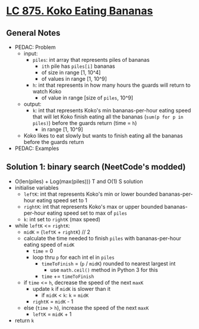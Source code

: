 # [LC 875. Koko Eating Bananas](https://leetcode.com/problems/koko-eating-bananas/)

## General Notes

- PEDAC: Problem
  - input:
    - `piles`: int array that represents piles of bananas
      - `ith` pile has `piles[i]` bananas
      - of size in range \[1, 10^4]
      - of values in range \[1, 10^9]
    - `h`: int that represents in how many hours the guards will return to watch Koko
      - of value in range \[size of `piles`, 10^9]
  - output:
    - `k`: int that represents Koko's min bananas-per-hour eating speed that will let Koko finish eating all the bananas (`sum(p for p in piles)`) before the guards return (time = `h`)
      - in range \[1, 10^9]
  - Koko likes to eat slowly but wants to finish eating all the bananas before the guards return
- PEDAC: Examples

## Solution 1: binary search (NeetCode's modded)

- O(len(piles) + Log(max(piles))) T and O(1) S solution
- initialise variables
  - `leftK`: int that represents Koko's min or lower bounded bananas-per-hour eating speed set to 1
  - `rightK`: int that represents Koko's max or upper bounded bananas-per-hour eating speed set to max of `piles`
  - `k`: int set to `rightK` (max speed)
- while `leftK` <= `rightK`:
  - `midK` = (`leftK` + `rightK`) // 2
  - calculate the time needed to finish `piles` with bananas-per-hour eating speed of `midK`
    - `time` = 0
    - loop thru `p` for each int el in `piles`
      - `timeToFinish` = (`p` / `midK`) rounded to nearest largest int
        - use `math.ceil()` method in Python 3 for this
      - `time` += `timeToFinish`
  - if `time` <= `h`, decrease the speed of the next `maxK`
    - update `k` if `midK` is slower than it
      - if `midK` < `k`: `k` = `midK`
    - `rightK` = `midK` - 1
  - else (`time` > `h`), increase the speed of the next `maxK`
    - `leftK` = `midK` + 1
- return `k`
